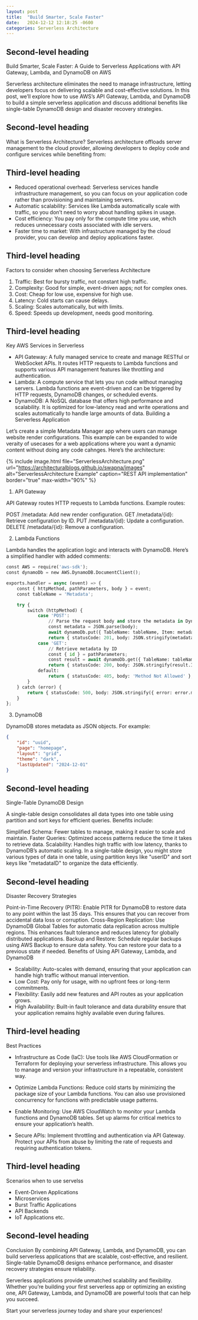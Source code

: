 ```yaml
---
layout: post
title:  "Build Smarter, Scale Faster"
date:   2024-12-12 12:18:25 -0600
categories: Serverless Architecture
---
```

## Second-level heading
Build Smarter, Scale Faster: A Guide to Serverless Applications with API Gateway, Lambda, and DynamoDB on AWS

Serverless architecture eliminates the need to manage infrastructure, letting developers focus on delivering scalable and cost-effective solutions. In this post, we’ll explore how to use AWS’s API Gateway, Lambda, and DynamoDB to build a simple serverless application and discuss additional benefits like single-table DynamoDB design and disaster recovery strategies.

## Second-level heading
What is Serverless Architecture?
Serverless architecture offloads server management to the cloud provider, allowing developers to deploy code and configure services while benefiting from:

## Third-level heading
* Reduced operational overhead: Serverless services handle infrastructure management, so you can focus on your application code rather than provisioning and maintaining servers.
* Automatic scalability: Services like Lambda automatically scale with traffic, so you don’t need to worry about handling spikes in usage.
* Cost efficiency: You pay only for the compute time you use, which reduces unnecessary costs associated with idle servers.
* Faster time to market: With infrastructure managed by the cloud provider, you can develop and deploy applications faster.

## Third-level heading
Factors to consider when choosing Serverless Architecture
1. Traffic: Best for bursty traffic, not constant high traffic.
2. Complexity: Good for simple, event-driven apps; not for complex ones.
3. Cost: Cheap for low use, expensive for high use.
4. Latency: Cold starts can cause delays.
5. Scaling: Scales automatically, but with limits.
6. Speed: Speeds up development, needs good monitoring.

## Third-level heading
Key AWS Services in Serverless

* API Gateway: A fully managed service to create and manage RESTful or WebSocket APIs. It routes HTTP requests to Lambda functions and supports various API management features like throttling and authentication.
* Lambda: A compute service that lets you run code without managing servers. Lambda functions are event-driven and can be triggered by HTTP requests, DynamoDB changes, or scheduled events.
* DynamoDB: A NoSQL database that offers high performance and scalability. It is optimized for low-latency read and write operations and scales automatically to handle large amounts of data.
Building a Serverless Application

Let’s create a simple Metadata Manager app where users can manage website render configurations. This example can be expanded to wide veraity of usecases for a web applications where you want a dynamic content without doing any code cahnges. Here’s the architecture:

{% include image.html file="ServerlessArchitecture.png" url="https://architecturalblogs.github.io/swapna/images" alt="ServerlessArchitecture Example" caption="REST API implementation" border="true" max-width="90%" %}


1. API Gateway

API Gateway routes HTTP requests to Lambda functions. Example routes:

POST /metadata: Add new render configuration.
GET /metadata/{id}: Retrieve configuration by ID.
PUT /metadata/{id}: Update a configuration.
DELETE /metadata/{id}: Remove a configuration.

2. Lambda Functions

Lambda handles the application logic and interacts with DynamoDB. Here’s a simplified handler with added comments:

```python
const AWS = require('aws-sdk');
const dynamoDb = new AWS.DynamoDB.DocumentClient();

exports.handler = async (event) => {
    const { httpMethod, pathParameters, body } = event;
    const tableName = 'Metadata';

    try {
        switch (httpMethod) {
            case 'POST':
                // Parse the request body and store the metadata in DynamoDB
                const metadata = JSON.parse(body);
                await dynamoDb.put({ TableName: tableName, Item: metadata }).promise();
                return { statusCode: 201, body: JSON.stringify(metadata) };
            case 'GET':
                // Retrieve metadata by ID
                const { id } = pathParameters;
                const result = await dynamoDb.get({ TableName: tableName, Key: { id } }).promise();
                return { statusCode: 200, body: JSON.stringify(result.Item) };
            default:
                return { statusCode: 405, body: 'Method Not Allowed' };
        }
    } catch (error) {
        return { statusCode: 500, body: JSON.stringify({ error: error.message }) };
    }
};
```

3. DynamoDB

DynamoDB stores metadata as JSON objects. For example:

<p markdown="block">

```json
{
    "id": "uuid",
    "page": "homepage",
    "layout": "grid",
    "theme": "dark",
    "lastUpdated": "2024-12-01"
}
```
</p>

## Second-level heading
Single-Table DynamoDB Design

A single-table design consolidates all data types into one table using partition and sort keys for efficient queries. Benefits include:

Simplified Schema: Fewer tables to manage, making it easier to scale and maintain.
Faster Queries: Optimized access patterns reduce the time it takes to retrieve data.
Scalability: Handles high traffic with low latency, thanks to DynamoDB’s automatic scaling.
In a single-table design, you might store various types of data in one table, using partition keys like "userID" and sort keys like "metadataID" to organize the data efficiently.

## Second-level heading
Disaster Recovery Strategies

Point-in-Time Recovery (PITR): Enable PITR for DynamoDB to restore data to any point within the last 35 days. This ensures that you can recover from accidental data loss or corruption.
Cross-Region Replication: Use DynamoDB Global Tables for automatic data replication across multiple regions. This enhances fault tolerance and reduces latency for globally distributed applications.
Backup and Restore: Schedule regular backups using AWS Backup to ensure data safety. You can restore your data to a previous state if needed.
Benefits of Using API Gateway, Lambda, and DynamoDB
* Scalability: Auto-scales with demand, ensuring that your application can handle high traffic without manual intervention.
* Low Cost: Pay only for usage, with no upfront fees or long-term commitments.
* Flexibility: Easily add new features and API routes as your application grows.
* High Availability: Built-in fault tolerance and data durability ensure that your application remains highly available even during failures.

## Third-level heading
Best Practices

* Infrastructure as Code (IaC): Use tools like AWS CloudFormation or Terraform for deploying your serverless infrastructure. This allows you to manage and version your infrastructure in a repeatable, consistent way.

* Optimize Lambda Functions: Reduce cold starts by minimizing the package size of your Lambda functions. You can also use provisioned concurrency for functions with predictable usage patterns.

* Enable Monitoring: Use AWS CloudWatch to monitor your Lambda functions and DynamoDB tables. Set up alarms for critical metrics to ensure your application’s health.

* Secure APIs: Implement throttling and authentication via API Gateway. Protect your APIs from abuse by limiting the rate of requests and requiring authentication tokens.

## Third-level heading
Scenarios when to use servelss

* Event-Driven Applications
* Microservices
* Burst Traffic Applications
* API Backends
* IoT Applications etc.

## Second-level heading
Conclusion
By combining API Gateway, Lambda, and DynamoDB, you can build serverless applications that are scalable, cost-effective, and resilient. Single-table DynamoDB designs enhance performance, and disaster recovery strategies ensure reliability.

Serverless applications provide unmatched scalability and flexibility. Whether you’re building your first serverless app or optimizing an existing one, API Gateway, Lambda, and DynamoDB are powerful tools that can help you succeed.

Start your serverless journey today and share your experiences!
